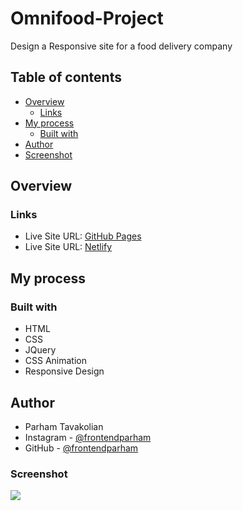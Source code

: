 # Omnifood-Project
Design a Responsive site for a food delivery company

## Table of contents

- [Overview](#overview)
  - [Links](#links)
- [My process](#my-process)
  - [Built with](#built-with)
- [Author](#author)
- [Screenshot](#screenshot)

## Overview

### Links

- Live Site URL: [GitHub Pages](https://frontendparham.github.io/Omnifood-Project/)
- Live Site URL: [Netlify](https://food-delivery-omnifood.netlify.app/)

## My process

### Built with

- HTML
- CSS
- JQuery
- CSS Animation
- Responsive Design

## Author

- Parham Tavakolian
- Instagram - [@frontendparham](https://www.instagram.com/frontendparham)
- GitHub - [@frontendparham](https://www.github.com/frontendparham)

### Screenshot

![](./omnifood.png)
